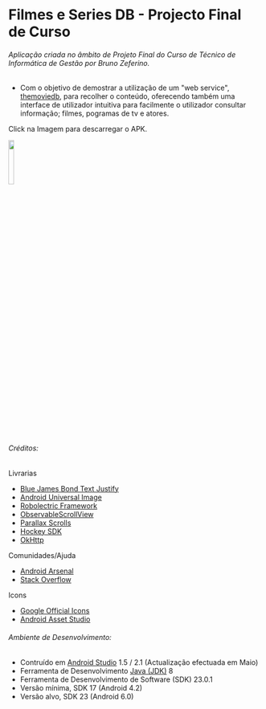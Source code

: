 # Filmes e Series DB - Projecto Final de Curso
###### Aplicação criada no âmbito de Projeto Final do Curso de Técnico de Informática de Gestão por Bruno Zeferino.
- Com o objetivo de demostrar a utilização de um "web service", [themoviedb](https://www.themoviedb.org/documentation/api), para recolher o conteúdo, oferecendo também uma interface de utilizador intuitiva para facilmente o utilizador consultar informação; filmes, pogramas de tv e atores.


Click na Imagem para descarregar o APK.

[<img src="http://i.imgur.com/bOuAeZE.png" width="15%"></img>](http://www60.zippyshare.com/v/s8hDTasC/file.html)

###### Créditos:
Livrarias
- [Blue James Bond Text Justify ](https://github.com/bluejamesbond/TextJustify-Android)
- [Android Universal Image ](https://github.com/nostra13/Android-Universal-Image-Loader)
- [Robolectric Framework ](http://robolectric.org)
- [ObservableScrollView ](https://github.com/ksoichiro/Android-ObservableScrollView)
- [Parallax Scrolls ](https://github.com/nirhart/ParallaxScroll)
- [Hockey SDK ](https://www.hockeyapp.net/feature)
- [OkHttp](https://developer.android.com/studio/index.html)

Comunidades/Ajuda
- [Android Arsenal](https://android-arsenal.com)
- [Stack Overflow](https://stackoverflow.com)
 
Icons
- [Google Official Icons](https://design.google.com/icons)
- [Android Asset Studio](https://romannurik.github.io/AndroidAssetStudio/index.html)

###### Ambiente de Desenvolvimento:
- Contruído em [Android Studio](https://developer.android.com/studio/index.html) 1.5 / 2.1 (Actualização efectuada em Maio)
- Ferramenta de Desenvolvimento [Java (JDK)](http://www.oracle.com/technetwork/java/javase/downloads/index.html) 8
- Ferramenta de Desenvolvimento de Software (SDK) 23.0.1
- Versão mínima, SDK 17 (Android 4.2)
- Versão alvo, SDK 23 (Android 6.0)
